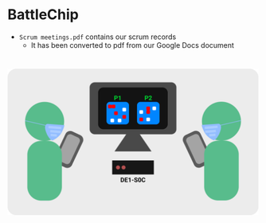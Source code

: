 # BattleChip
* `Scrum meetings.pdf` contains our scrum records
    * It has been converted to pdf from our Google Docs document

#
![Cloud architecture diagram](BattleChip.png)
